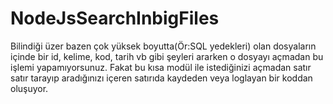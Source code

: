 # NodeJsSearchInbigFiles
Bilindiği üzer bazen çok yüksek boyutta(Ör:SQL yedekleri) olan dosyaların içinde bir id, kelime, kod, tarih vb gibi şeyleri ararken o dosyayı açmadan bu işlemi yapamıyorsunuz. Fakat bu kısa modül ile istediğinizi açmadan satır satır tarayıp  aradığınızı içeren satırıda kaydeden veya loglayan bir koddan oluşuyor.

